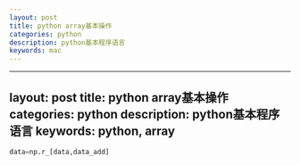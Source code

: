 ```yaml
---
layout: post
title: python array基本操作
categories: python
description: python基本程序语言
keywords: mac
---
```


---
layout: post
title: python array基本操作
categories: python
description: python基本程序语言
keywords: python, array
---


```python
data=np.r_[data,data_add]
```
